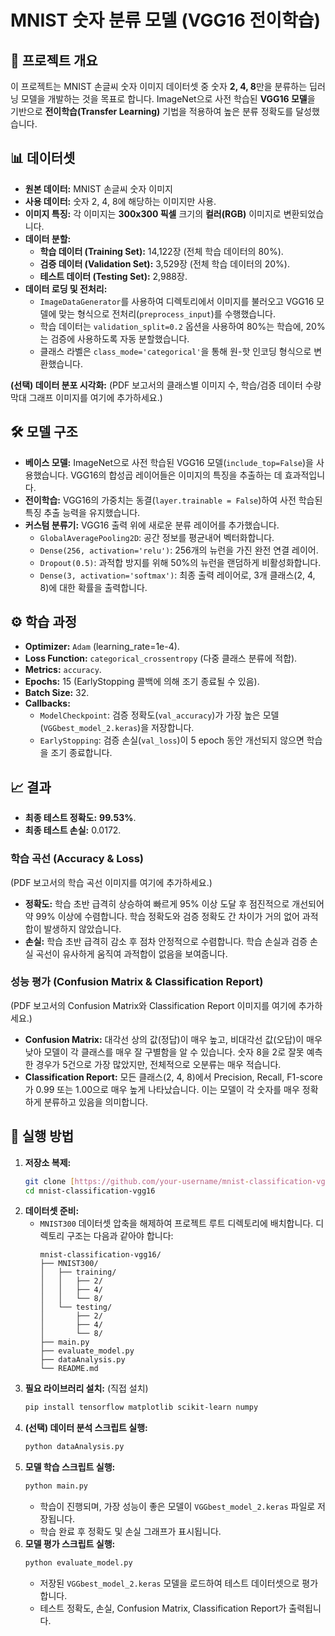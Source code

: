 # MNIST 숫자 분류 모델 (VGG16 전이학습)

## 📖 프로젝트 개요

이 프로젝트는 MNIST 손글씨 숫자 이미지 데이터셋 중 숫자 **2, 4, 8**만을 분류하는 딥러닝 모델을 개발하는 것을 목표로 합니다. ImageNet으로 사전 학습된 **VGG16 모델**을 기반으로 **전이학습(Transfer Learning)** 기법을 적용하여 높은 분류 정확도를 달성했습니다.

## 📊 데이터셋

* **원본 데이터:** MNIST 손글씨 숫자 이미지
* **사용 데이터:** 숫자 2, 4, 8에 해당하는 이미지만 사용.
* **이미지 특징:** 각 이미지는 **300x300 픽셀** 크기의 **컬러(RGB)** 이미지로 변환되었습니다.
* **데이터 분할:**
    * **학습 데이터 (Training Set):** 14,122장 (전체 학습 데이터의 80%).
    * **검증 데이터 (Validation Set):** 3,529장 (전체 학습 데이터의 20%).
    * **테스트 데이터 (Testing Set):** 2,988장.
* **데이터 로딩 및 전처리:**
    * `ImageDataGenerator`를 사용하여 디렉토리에서 이미지를 불러오고 VGG16 모델에 맞는 형식으로 전처리(`preprocess_input`)를 수행했습니다.
    * 학습 데이터는 `validation_split=0.2` 옵션을 사용하여 80%는 학습에, 20%는 검증에 사용하도록 자동 분할했습니다.
    * 클래스 라벨은 `class_mode='categorical'`을 통해 원-핫 인코딩 형식으로 변환했습니다.

**(선택) 데이터 분포 시각화:**
(PDF 보고서의 클래스별 이미지 수, 학습/검증 데이터 수량 막대 그래프 이미지를 여기에 추가하세요.)

## 🛠️ 모델 구조

* **베이스 모델:** ImageNet으로 사전 학습된 VGG16 모델(`include_top=False`)을 사용했습니다. VGG16의 합성곱 레이어들은 이미지의 특징을 추출하는 데 효과적입니다.
* **전이학습:** VGG16의 가중치는 동결(`layer.trainable = False`)하여 사전 학습된 특징 추출 능력을 유지했습니다.
* **커스텀 분류기:** VGG16 출력 위에 새로운 분류 레이어를 추가했습니다.
    * `GlobalAveragePooling2D`: 공간 정보를 평균내어 벡터화합니다.
    * `Dense(256, activation='relu')`: 256개의 뉴런을 가진 완전 연결 레이어.
    * `Dropout(0.5)`: 과적합 방지를 위해 50%의 뉴런을 랜덤하게 비활성화합니다.
    * `Dense(3, activation='softmax')`: 최종 출력 레이어로, 3개 클래스(2, 4, 8)에 대한 확률을 출력합니다.

## ⚙️ 학습 과정

* **Optimizer:** `Adam` (learning_rate=1e-4).
* **Loss Function:** `categorical_crossentropy` (다중 클래스 분류에 적합).
* **Metrics:** `accuracy`.
* **Epochs:** 15 (EarlyStopping 콜백에 의해 조기 종료될 수 있음).
* **Batch Size:** 32.
* **Callbacks:**
    * `ModelCheckpoint`: 검증 정확도(`val_accuracy`)가 가장 높은 모델(`VGGbest_model_2.keras`)을 저장합니다.
    * `EarlyStopping`: 검증 손실(`val_loss`)이 5 epoch 동안 개선되지 않으면 학습을 조기 종료합니다.

## 📈 결과

* **최종 테스트 정확도:** **99.53%**.
* **최종 테스트 손실:** 0.0172.

### 학습 곡선 (Accuracy & Loss)
(PDF 보고서의 학습 곡선 이미지를 여기에 추가하세요.)

* **정확도:** 학습 초반 급격히 상승하여 빠르게 95% 이상 도달 후 점진적으로 개선되어 약 99% 이상에 수렴합니다. 학습 정확도와 검증 정확도 간 차이가 거의 없어 과적합이 발생하지 않았습니다.
* **손실:** 학습 초반 급격히 감소 후 점차 안정적으로 수렴합니다. 학습 손실과 검증 손실 곡선이 유사하게 움직여 과적합이 없음을 보여줍니다.

### 성능 평가 (Confusion Matrix & Classification Report)
(PDF 보고서의 Confusion Matrix와 Classification Report 이미지를 여기에 추가하세요.)

* **Confusion Matrix:** 대각선 상의 값(정답)이 매우 높고, 비대각선 값(오답)이 매우 낮아 모델이 각 클래스를 매우 잘 구별함을 알 수 있습니다. 숫자 8을 2로 잘못 예측한 경우가 5건으로 가장 많았지만, 전체적으로 오분류는 매우 적습니다.
* **Classification Report:** 모든 클래스(2, 4, 8)에서 Precision, Recall, F1-score가 0.99 또는 1.00으로 매우 높게 나타났습니다. 이는 모델이 각 숫자를 매우 정확하게 분류하고 있음을 의미합니다.

## 🚀 실행 방법

1.  **저장소 복제:**
    ```bash
    git clone [https://github.com/your-username/mnist-classification-vgg16.git](https://github.com/your-username/mnist-classification-vgg16.git)
    cd mnist-classification-vgg16
    ```
2.  **데이터셋 준비:**
    * `MNIST300` 데이터셋 압축을 해제하여 프로젝트 루트 디렉토리에 배치합니다. 디렉토리 구조는 다음과 같아야 합니다:
        ```
        mnist-classification-vgg16/
        ├── MNIST300/
        │   ├── training/
        │   │   ├── 2/
        │   │   ├── 4/
        │   │   └── 8/
        │   └── testing/
        │       ├── 2/
        │       ├── 4/
        │       └── 8/
        ├── main.py
        ├── evaluate_model.py
        ├── dataAnalysis.py
        └── README.md
        ```
3.  **필요 라이브러리 설치:**
    (직접 설치)
    ```bash
    pip install tensorflow matplotlib scikit-learn numpy
    ```
4.  **(선택) 데이터 분석 스크립트 실행:**
    ```bash
    python dataAnalysis.py
    ```
5.  **모델 학습 스크립트 실행:**
    ```bash
    python main.py
    ```
    * 학습이 진행되며, 가장 성능이 좋은 모델이 `VGGbest_model_2.keras` 파일로 저장됩니다.
    * 학습 완료 후 정확도 및 손실 그래프가 표시됩니다.
6.  **모델 평가 스크립트 실행:**
    ```bash
    python evaluate_model.py
    ```
    * 저장된 `VGGbest_model_2.keras` 모델을 로드하여 테스트 데이터셋으로 평가합니다.
    * 테스트 정확도, 손실, Confusion Matrix, Classification Report가 출력됩니다.
